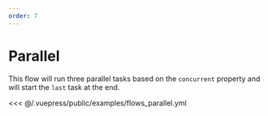 ```yaml
---
order: 7
---
```


# Parallel

This flow will run three parallel tasks based on the `concurrent` property and will start the `last` task at the end.

<<< @/.vuepress/public/examples/flows_parallel.yml